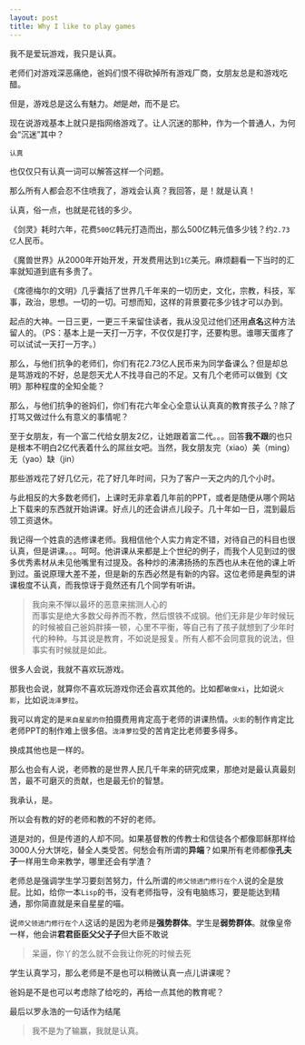 ```yaml
---
layout: post
title: Why I like to play games
---
```


我不是爱玩游戏，我只是认真。

老师们对游戏深恶痛绝，爸妈们恨不得砍掉所有游戏厂商，女朋友总是和游戏吃醋。

但是，游戏总是这么有魅力。*她*是*她*，而不是*它*。

现在说游戏基本上就只是指网络游戏了。让人沉迷的那种，作为一个普通人，为何会“沉迷”其中？

`认真`

也仅仅只有认真一词可以解答这样一个问题。

那么所有人都会忍不住喷我了，游戏会认真？我回答，是！就是认真！

认真，俗一点，也就是花钱的多少。

《剑灵》耗时六年，花费`500亿`韩元打造而出，那么500亿韩元值多少钱？约`2.73亿`人民币。

《魔兽世界》从2000年开始开发，开发费用达到`1亿`美元。麻烦翻看一下当时的汇率就知道到底有多贵了。

《席德梅尔的文明》几乎囊括了世界几千年来的一切历史，文化，宗教，科技，军事，政治，思想。一切的一切。可想而知，这样的背景要花多少钱才可以办到。

起点的大神。一日三更，一更三千来留住读者，我从没见过他们还用**点名**这种方法留人的。（PS：基本上是一天打一万字，不仅仅是打字，还要构思。谁哪天蛋疼了可以试试一天打一万字。）

那么，与他们抗争的老师们，你们有花2.73亿人民币来为同学备课么？但是却总是骂游戏的不好，总是怨天尤人不找寻自己的不足。又有几个老师可以做到《文明》那种程度的全知全能？

那么，与他们抗争的爸妈们，你们有花六年全心全意认认真真的教育孩子么？除了打骂又做过什么有意义的事情呢？

至于女朋友，有一个富二代给女朋友2亿，让她跟着富二代。。。回答**我不跟**的也只是根本不明白2亿代表着什么的屌丝女吧。当然，我女朋友完（xiao）美（ming）无（yao）缺（jin）

那些游戏花了好几亿元，花了好几年时间，只为了客户一天之内的几个小时。

与此相反的大多数老师们，上课时无非拿着几年前的PPT，或者是随便从哪个网站上下载来的东西就开始讲课。好点儿的还会讲点儿段子。几十年如一日，混到最后领工资退休。

我记得一个姓袁的选修课老师。我相信他个人实力肯定不错，对待自己的科目也很认真，但是讲课。。。呵呵。他讲课从来都是上个世纪的例子，而我个人见到过的很多优秀素材从未见他嘴里有过提及。各种炒的沸沸扬扬的东西也从未在他的课上听到过。虽说原理大差不差，但是新的东西必然是有新的内容。这位老师是典型的讲课极度不认真，而我惊讶于竟然还有几个同学有听讲。

> 我向来不惮以最坏的恶意来揣测人心的   
而事实是绝大多数父母养而不教，然后恨铁不成钢。他们无非是少年时候玩的时候被自己爸妈胖揍一顿，心里不平衡，等自己有了孩子就想到了少年时代的种种。与其说是教育，不如说是报复。所有人都不会同意我的说法，但事实有时候就是如此。

很多人会说，我就不喜欢玩游戏。

那我也会说，就算你不喜欢玩游戏你还会喜欢其他的。比如都`敏俊xi`，比如说`火影`，比如说`泷泽萝拉`。

我可以肯定的是`来自星星的你`拍摄费用肯定高于老师的讲课热情。`火影`的制作肯定比老师PPT的制作难上很多倍。`泷泽萝拉`受的苦肯定比老师要多得多。

换成其他也是一样的。

那么也会有人说，老师教的是世界人民几千年来的研究成果，那绝对是最认真最刻苦，最不可磨灭的贡献，也是最无价的智慧。

我承认，是。

所以会有教的好的老师和教的不好的老师。

道是对的，但是传道的人却不同。如果基督教的传教士和信徒各个都像耶稣那样给3000人分大饼吃，替全人类受苦。何愁会有所谓的**异端**？如果所有老师都像**孔夫子**一样用生命来教学，哪里还会有学渣？

老师总是强调学生学习要刻苦努力，什么所谓的`师父领进门修行在个人`说的全是放屁。比如，给你一本`Lisp`的书，没有老师指导，没有电脑练习，要是能达到精通，那你简直就是来自星星的喵。

说`师父领进门修行在个人`这话的是因为老师是**强势群体**。学生是**弱势群体**。就像皇帝一样，他会讲**君君臣臣父父子子**但大臣不敢说
> 呆逼，你丫的怎么就不会我让你死的时候去死

学生认真学习，那么老师是不是也可以稍微认真一点儿讲课呢？

爸妈是不是也可以考虑除了给吃的，再给一点其他的教育呢？

最后以罗永浩的一句话作为结尾   
> 我不是为了输赢，我就是认真。